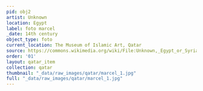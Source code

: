 ```yaml
---
pid: obj2
artist: Unknown
location: Egypt
label: foto marcel
_date: 14th century
object_type: foto
current_location: The Museum of Islamic Art, Qatar
source: https://commons.wikimedia.org/wiki/File:Unknown,_Egypt_or_Syria,_14th_Century_-_Sulwan_Al-Muta%27a_-_Google_Art_Project.jpg
order: '01'
layout: qatar_item
collection: qatar
thumbnail: "_data/raw_images/qatar/marcel_1.jpg"
full: "_data/raw_images/qatar/marcel_1.jpg"
---
```

